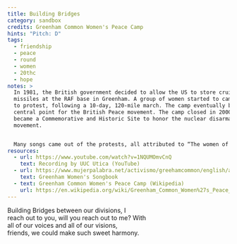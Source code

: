 ```yaml
---
title: Building Bridges
category: sandbox
credits: Greenham Common Women's Peace Camp
hints: "Pitch: D"
tags:
  - friendship
  - peace
  - round
  - women
  - 20thc
  - hope
notes: >
  In 1981, the British government decided to allow the US to store cruise
  missiles at the RAF base in Greenham. A group of women started to camp there
  to protest, following a 10-day, 120-mile march. The camp eventually became a
  central point for the British Peace movement. The camp closed in 2000 and
  became a Commemorative and Historic Site to honor the nuclear disarmament
  movement.


  Many songs came out of the protests, all attributed to “The women of the Greenham Common Peace Camp", and not credited to individuals. "There's been lots of women involved one way, or another:  women writing songs (and adapting well known men's songs); women inspiring songs, listening, joining in, collecting songs, singing for music-writing, writing-out words [...] We felt, because it would be impossible to name _all_ the women, many unknown to us, [...]  there would be no 'credits' list."
resources:
  - url: https://www.youtube.com/watch?v=1NQUMOmvCnQ
    text: Recording by UUC Utica (YouTube)
  - url: https://www.mujerpalabra.net/activismo/greehamcommon/english/artwork/GreenhamSongbook.pdf
    text: Greenham Women's Songbook
  - text: Greenham Common Women's Peace Camp (Wikipedia)
    url: https://en.wikipedia.org/wiki/Greenham_Common_Women%27s_Peace_Camp
---
```

Building Bridges between our divisions, I\
reach out to you, will you reach out to me? With\
all of our voices and all of our visions,\
friends, we could make such sweet harmony.

